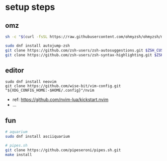 # setup steps

## omz

```bash
sh -c "$(curl -fsSL https://raw.githubusercontent.com/ohmyzsh/ohmyzsh/master/tools/install.sh)"

sudo dnf install autojump-zsh
git clone https://github.com/zsh-users/zsh-autosuggestions.git $ZSH_CUSTOM/plugins/zsh-autosuggestions
git clone https://github.com/zsh-users/zsh-syntax-highlighting.git $ZSH_CUSTOM/plugins/zsh-syntax-highlighting
```


## editor

```
sudo dnf install neovim
git clone https://github.com/wise-bit/vim-config.git "${XDG_CONFIG_HOME:-$HOME/.config}"/nvim
```

- ref: https://github.com/nvim-lua/kickstart.nvim
- ...


## fun

```bash
# aquarium
sudo dnf install asciiquarium

# pipes.sh
git clone https://github.com/pipeseroni/pipes.sh.git
make install
```
